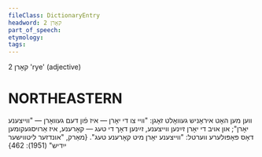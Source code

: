 ```yaml
---
fileClass: DictionaryEntry
headword: קאָרן 2
part_of_speech: 
etymology: 
tags: 
---
```

קאָרן 2
'rye' (adjective)

NORTHEASTERN
==============

ווען מען האָט איראָניש געוואָלט זאָגן: "וויי צו די יאָרן — איז פֿון דעם געוואָרן — "ווייצענע יאָרן"; און אויב די יאָרן זײַנען ווייצענע, זײַנען דאָך די טעג — קאָרענע, איז אַרויסגעקומען דאָס פּאָפּולערע ווערטל: "ווייצענע יאָרן מיט קאָרענע טעג".
{מאַרק, "אונדזער ליטווישער ייִדיש" (1951): 462}
